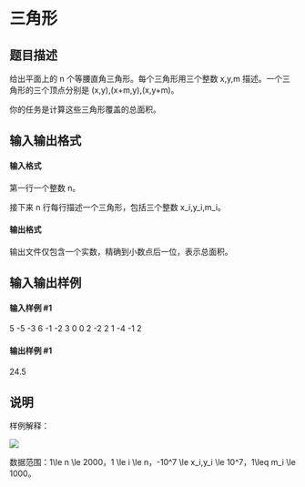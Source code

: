 
# 三角形
## 题目描述
给出平面上的 n 个等腰直角三角形。每个三角形用三个整数 x,y,m 描述。一个三角形的三个顶点分别是 (x,y),(x+m,y),(x,y+m)。

你的任务是计算这些三角形覆盖的总面积。
## 输入输出格式
#### 输入格式

第一行一个整数 n。

接下来 n 行每行描述一个三角形，包括三个整数 x_i,y_i,m_i。
#### 输出格式

输出文件仅包含一个实数，精确到小数点后一位，表示总面积。

## 输入输出样例
#### 输入样例 #1
5
-5 -3 6
-1 -2 3
0 0 2
-2 2 1
-4 -1 2

#### 输出样例 #1
24.5
## 说明
样例解释：

![](https://cdn.luogu.com.cn/upload/image_hosting/5ti25vl7.png)

数据范围：1\le n \le 2000，1 \le i \le n，-10^7 \le x_i,y_i \le 10^7，1\leq m_i \le 1000。
